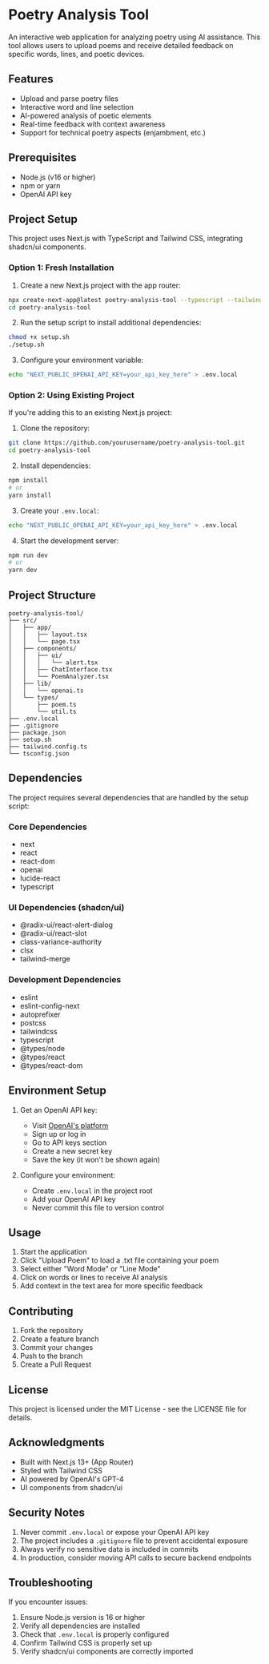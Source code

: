 # Poetry Analysis Tool

An interactive web application for analyzing poetry using AI assistance. This tool allows users to upload poems and receive detailed feedback on specific words, lines, and poetic devices.

## Features

- Upload and parse poetry files
- Interactive word and line selection
- AI-powered analysis of poetic elements
- Real-time feedback with context awareness
- Support for technical poetry aspects (enjambment, etc.)

## Prerequisites

- Node.js (v16 or higher)
- npm or yarn
- OpenAI API key

## Project Setup

This project uses Next.js with TypeScript and Tailwind CSS, integrating shadcn/ui components.

### Option 1: Fresh Installation

1. Create a new Next.js project with the app router:
```bash
npx create-next-app@latest poetry-analysis-tool --typescript --tailwind --eslint
cd poetry-analysis-tool
```

2. Run the setup script to install additional dependencies:
```bash
chmod +x setup.sh
./setup.sh
```

3. Configure your environment variable:
```bash
echo "NEXT_PUBLIC_OPENAI_API_KEY=your_api_key_here" > .env.local
```

### Option 2: Using Existing Project

If you're adding this to an existing Next.js project:

1. Clone the repository:
```bash
git clone https://github.com/yourusername/poetry-analysis-tool.git
cd poetry-analysis-tool
```

2. Install dependencies:
```bash
npm install
# or
yarn install
```

3. Create your `.env.local`:
```bash
echo "NEXT_PUBLIC_OPENAI_API_KEY=your_api_key_here" > .env.local
```

4. Start the development server:
```bash
npm run dev
# or
yarn dev
```

## Project Structure

```
poetry-analysis-tool/
├── src/
│   ├── app/
│   │   ├── layout.tsx
│   │   └── page.tsx
│   ├── components/
│   │   ├── ui/
│   │   │   └── alert.tsx
│   │   ├── ChatInterface.tsx
│   │   └── PoemAnalyzer.tsx
│   ├── lib/
│   │   └── openai.ts
│   └── types/
│       ├── poem.ts
│       └── util.ts
├── .env.local
├── .gitignore
├── package.json
├── setup.sh
├── tailwind.config.ts
└── tsconfig.json
```

## Dependencies

The project requires several dependencies that are handled by the setup script:

### Core Dependencies
- next
- react
- react-dom
- openai
- lucide-react
- typescript

### UI Dependencies (shadcn/ui)
- @radix-ui/react-alert-dialog
- @radix-ui/react-slot
- class-variance-authority
- clsx
- tailwind-merge

### Development Dependencies
- eslint
- eslint-config-next
- autoprefixer
- postcss
- tailwindcss
- typescript
- @types/node
- @types/react
- @types/react-dom

## Environment Setup

1. Get an OpenAI API key:
   - Visit [OpenAI's platform](https://platform.openai.com/)
   - Sign up or log in
   - Go to API keys section
   - Create a new secret key
   - Save the key (it won't be shown again)

2. Configure your environment:
   - Create `.env.local` in the project root
   - Add your OpenAI API key
   - Never commit this file to version control

## Usage

1. Start the application
2. Click "Upload Poem" to load a .txt file containing your poem
3. Select either "Word Mode" or "Line Mode"
4. Click on words or lines to receive AI analysis
5. Add context in the text area for more specific feedback

## Contributing

1. Fork the repository
2. Create a feature branch
3. Commit your changes
4. Push to the branch
5. Create a Pull Request

## License

This project is licensed under the MIT License - see the LICENSE file for details.

## Acknowledgments

- Built with Next.js 13+ (App Router)
- Styled with Tailwind CSS
- AI powered by OpenAI's GPT-4
- UI components from shadcn/ui

## Security Notes

1. Never commit `.env.local` or expose your OpenAI API key
2. The project includes a `.gitignore` file to prevent accidental exposure
3. Always verify no sensitive data is included in commits
4. In production, consider moving API calls to secure backend endpoints

## Troubleshooting

If you encounter issues:

1. Ensure Node.js version is 16 or higher
2. Verify all dependencies are installed
3. Check that `.env.local` is properly configured
4. Confirm Tailwind CSS is properly set up
5. Verify shadcn/ui components are correctly imported